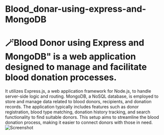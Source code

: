 # Blood_donar-using-express-and-MongoDB
# 🪄Blood Donor using Express and MongoDB" is a web application designed to manage and facilitate blood donation processes. 
It utilizes Express.js, a web application framework for Node.js, to handle server-side logic and routing. MongoDB, a NoSQL database, is employed to store and manage data related to blood donors, recipients, and donation records. The application typically includes features such as donor registration, blood type matching, donation history tracking, and search functionality to find suitable donors. This setup aims to streamline the blood donation process, making it easier to connect donors with those in need.
![Screenshot](donar.png)


